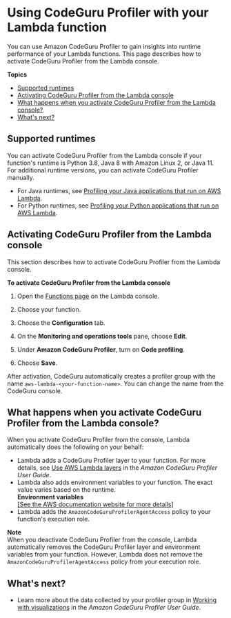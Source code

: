 # Using CodeGuru Profiler with your Lambda function<a name="monitoring-code-profiler"></a>

You can use Amazon CodeGuru Profiler to gain insights into runtime performance of your Lambda functions\. This page describes how to activate CodeGuru Profiler from the Lambda console\.

**Topics**
+ [Supported runtimes](#monitoring-code-profiler-runtimes)
+ [Activating CodeGuru Profiler from the Lambda console](#monitoring-code-profiler-activate-console)
+ [What happens when you activate CodeGuru Profiler from the Lambda console?](#monitoring-code-profiler-what-happens-activate)
+ [What's next?](#monitoring-code-profiler-next-up)

## Supported runtimes<a name="monitoring-code-profiler-runtimes"></a>

You can activate CodeGuru Profiler from the Lambda console if your function's runtime is Python 3\.8, Java 8 with Amazon Linux 2, or Java 11\. For additional runtime versions, you can activate CodeGuru Profiler manually\.
+ For Java runtimes, see [ Profiling your Java applications that run on AWS Lambda](https://docs.aws.amazon.com/codeguru/latest/profiler-ug/setting-up-lambda.html)\.
+ For Python runtimes, see [ Profiling your Python applications that run on AWS Lambda](https://docs.aws.amazon.com/codeguru/latest/profiler-ug/python-lambda.html)\.

## Activating CodeGuru Profiler from the Lambda console<a name="monitoring-code-profiler-activate-console"></a>

This section describes how to activate CodeGuru Profiler from the Lambda console\.

**To activate CodeGuru Profiler from the Lambda console**

1. Open the [Functions page](https://console.aws.amazon.com/lambda/home#/functions) on the Lambda console\.

1. Choose your function\.

1. Choose the **Configuration** tab\. 

1. On the **Monitoring and operations tools** pane, choose **Edit**\.

1. Under **Amazon CodeGuru Profiler**, turn on **Code profiling**\.

1. Choose **Save**\.

After activation, CodeGuru automatically creates a profiler group with the name `aws-lambda-<your-function-name>`\. You can change the name from the CodeGuru console\.

## What happens when you activate CodeGuru Profiler from the Lambda console?<a name="monitoring-code-profiler-what-happens-activate"></a>

When you activate CodeGuru Profiler from the console, Lambda automatically does the following on your behalf:
+  Lambda adds a CodeGuru Profiler layer to your function\. For more details, see [ Use AWS Lambda layers](https://docs.aws.amazon.com/codeguru/latest/profiler-ug/python-lambda-layers.html) in the *Amazon CodeGuru Profiler User Guide*\. 
+  Lambda also adds environment variables to your function\. The exact value varies based on the runtime\.   
**Environment variables**    
[\[See the AWS documentation website for more details\]](http://docs.aws.amazon.com/lambda/latest/dg/monitoring-code-profiler.html)
+  Lambda adds the `AmazonCodeGuruProfilerAgentAccess` policy to your function's execution role\. 

**Note**  
When you deactivate CodeGuru Profiler from the console, Lambda automatically removes the CodeGuru Profiler layer and environment variables from your function\. However, Lambda does not remove the `AmazonCodeGuruProfilerAgentAccess` policy from your execution role\.

## What's next?<a name="monitoring-code-profiler-next-up"></a>
+ Learn more about the data collected by your profiler group in [Working with visualizations](https://docs.aws.amazon.com/codeguru/latest/profiler-ug/working-with-visualizations.html) in the *Amazon CodeGuru Profiler User Guide*\.